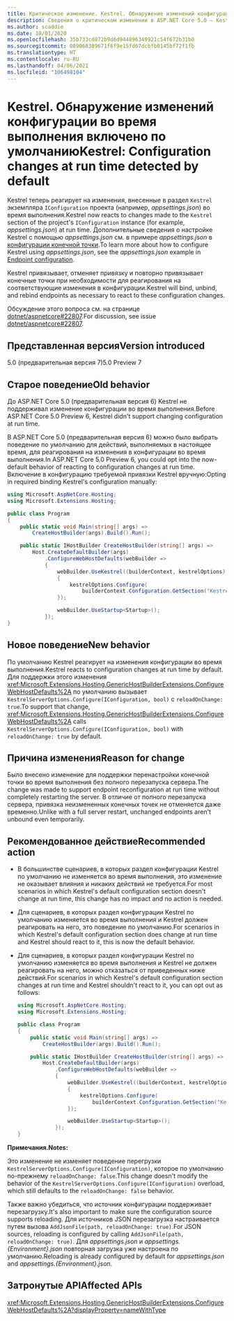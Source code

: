 ```yaml
---
title: Критическое изменение. Kestrel. Обнаружение изменений конфигурации во время выполнения включено по умолчанию
description: Сведения о критическом изменении в ASP.NET Core 5.0 — Kestrel. Обнаружение изменений конфигурации во время выполнения включено по умолчанию
ms.author: scaddie
ms.date: 10/01/2020
ms.openlocfilehash: 35b733cd872b9d6d944896349921c54f672b31b0
ms.sourcegitcommit: 089068389671f6f9e15fd67dcbfb0145bf72f1fb
ms.translationtype: HT
ms.contentlocale: ru-RU
ms.lasthandoff: 04/06/2021
ms.locfileid: "106498104"
---
```

# <a name="kestrel-configuration-changes-at-run-time-detected-by-default"></a><span data-ttu-id="5e36b-103">Kestrel. Обнаружение изменений конфигурации во время выполнения включено по умолчанию</span><span class="sxs-lookup"><span data-stu-id="5e36b-103">Kestrel: Configuration changes at run time detected by default</span></span>

<span data-ttu-id="5e36b-104">Kestrel теперь реагирует на изменения, внесенные в раздел `Kestrel` экземпляра `IConfiguration` проекта (например, *appsettings.json*) во время выполнения.</span><span class="sxs-lookup"><span data-stu-id="5e36b-104">Kestrel now reacts to changes made to the `Kestrel` section of the project's `IConfiguration` instance (for example, *appsettings.json*) at run time.</span></span> <span data-ttu-id="5e36b-105">Дополнительные сведения о настройке Kestrel с помощью *appsettings.json* см. в примере *appsettings.json* в [конфигурации конечной точки](/aspnet/core/fundamentals/servers/kestrel#endpoint-configuration).</span><span class="sxs-lookup"><span data-stu-id="5e36b-105">To learn more about how to configure Kestrel using *appsettings.json*, see the *appsettings.json* example in [Endpoint configuration](/aspnet/core/fundamentals/servers/kestrel#endpoint-configuration).</span></span>

<span data-ttu-id="5e36b-106">Kestrel привязывает, отменяет привязку и повторно привязывает конечные точки при необходимости для реагирования на соответствующие изменения в конфигурации.</span><span class="sxs-lookup"><span data-stu-id="5e36b-106">Kestrel will bind, unbind, and rebind endpoints as necessary to react to these configuration changes.</span></span>

<span data-ttu-id="5e36b-107">Обсуждение этого вопроса см. на странице [dotnet/aspnetcore#22807](https://github.com/dotnet/aspnetcore/issues/22807).</span><span class="sxs-lookup"><span data-stu-id="5e36b-107">For discussion, see issue [dotnet/aspnetcore#22807](https://github.com/dotnet/aspnetcore/issues/22807).</span></span>

## <a name="version-introduced"></a><span data-ttu-id="5e36b-108">Представленная версия</span><span class="sxs-lookup"><span data-stu-id="5e36b-108">Version introduced</span></span>

<span data-ttu-id="5e36b-109">5.0 (предварительная версия 7)</span><span class="sxs-lookup"><span data-stu-id="5e36b-109">5.0 Preview 7</span></span>

## <a name="old-behavior"></a><span data-ttu-id="5e36b-110">Старое поведение</span><span class="sxs-lookup"><span data-stu-id="5e36b-110">Old behavior</span></span>

<span data-ttu-id="5e36b-111">До ASP.NET Core 5.0 (предварительная версия 6) Kestrel не поддерживал изменение конфигурации во время выполнения.</span><span class="sxs-lookup"><span data-stu-id="5e36b-111">Before ASP.NET Core 5.0 Preview 6, Kestrel didn't support changing configuration at run time.</span></span>

<span data-ttu-id="5e36b-112">В ASP.NET Core 5.0 (предварительная версия 6) можно было выбрать поведение по умолчанию для действий, выполняемых в настоящее время, для реагирования на изменения в конфигурации во время выполнения.</span><span class="sxs-lookup"><span data-stu-id="5e36b-112">In ASP.NET Core 5.0 Preview 6, you could opt into the now-default behavior of reacting to configuration changes at run time.</span></span> <span data-ttu-id="5e36b-113">Включение в конфигурацию требуемой привязки Kestrel вручную:</span><span class="sxs-lookup"><span data-stu-id="5e36b-113">Opting in required binding Kestrel's configuration manually:</span></span>

```csharp
using Microsoft.AspNetCore.Hosting;
using Microsoft.Extensions.Hosting;

public class Program
{
    public static void Main(string[] args) =>
        CreateHostBuilder(args).Build().Run();

    public static IHostBuilder CreateHostBuilder(string[] args) =>
        Host.CreateDefaultBuilder(args)
            .ConfigureWebHostDefaults(webBuilder =>
            {
                webBuilder.UseKestrel((builderContext, kestrelOptions) =>
                {
                    kestrelOptions.Configure(
                        builderContext.Configuration.GetSection("Kestrel"), reloadOnChange: true);
                });

                webBuilder.UseStartup<Startup>();
            });
}
```

## <a name="new-behavior"></a><span data-ttu-id="5e36b-114">Новое поведение</span><span class="sxs-lookup"><span data-stu-id="5e36b-114">New behavior</span></span>

<span data-ttu-id="5e36b-115">По умолчанию Kestrel реагирует на изменения конфигурации во время выполнения.</span><span class="sxs-lookup"><span data-stu-id="5e36b-115">Kestrel reacts to configuration changes at run time by default.</span></span> <span data-ttu-id="5e36b-116">Для поддержки этого изменения <xref:Microsoft.Extensions.Hosting.GenericHostBuilderExtensions.ConfigureWebHostDefaults%2A> по умолчанию вызывает `KestrelServerOptions.Configure(IConfiguration, bool)` с `reloadOnChange: true`.</span><span class="sxs-lookup"><span data-stu-id="5e36b-116">To support that change, <xref:Microsoft.Extensions.Hosting.GenericHostBuilderExtensions.ConfigureWebHostDefaults%2A> calls `KestrelServerOptions.Configure(IConfiguration, bool)` with `reloadOnChange: true` by default.</span></span>

## <a name="reason-for-change"></a><span data-ttu-id="5e36b-117">Причина изменения</span><span class="sxs-lookup"><span data-stu-id="5e36b-117">Reason for change</span></span>

<span data-ttu-id="5e36b-118">Было внесено изменение для поддержки перенастройки конечной точки во время выполнения без полного перезапуска сервера.</span><span class="sxs-lookup"><span data-stu-id="5e36b-118">The change was made to support endpoint reconfiguration at run time without completely restarting the server.</span></span> <span data-ttu-id="5e36b-119">В отличие от полного перезапуска сервера, привязка неизмененных конечных точек не отменяется даже временно.</span><span class="sxs-lookup"><span data-stu-id="5e36b-119">Unlike with a full server restart, unchanged endpoints aren't unbound even temporarily.</span></span>

## <a name="recommended-action"></a><span data-ttu-id="5e36b-120">Рекомендованное действие</span><span class="sxs-lookup"><span data-stu-id="5e36b-120">Recommended action</span></span>

* <span data-ttu-id="5e36b-121">В большинстве сценариев, в которых раздел конфигурации Kestrel по умолчанию не изменяется во время выполнения, это изменение не оказывает влияния и никаких действий не требуется.</span><span class="sxs-lookup"><span data-stu-id="5e36b-121">For most scenarios in which Kestrel's default configuration section doesn't change at run time, this change has no impact and no action is needed.</span></span>
* <span data-ttu-id="5e36b-122">Для сценариев, в которых раздел конфигурации Kestrel по умолчанию изменяется во время выполнения и Kestrel должен реагировать на него, это поведение по умолчанию.</span><span class="sxs-lookup"><span data-stu-id="5e36b-122">For scenarios in which Kestrel's default configuration section does change at run time and Kestrel should react to it, this is now the default behavior.</span></span>
* <span data-ttu-id="5e36b-123">Для сценариев, в которых раздел конфигурации Kestrel по умолчанию изменяется во время выполнения и Kestrel не должен реагировать на него, можно отказаться от приведенных ниже действий.</span><span class="sxs-lookup"><span data-stu-id="5e36b-123">For scenarios in which Kestrel's default configuration section changes at run time and Kestrel shouldn't react to it, you can opt out as follows:</span></span>

    ```csharp
    using Microsoft.AspNetCore.Hosting;
    using Microsoft.Extensions.Hosting;

    public class Program
    {
        public static void Main(string[] args) =>
            CreateHostBuilder(args).Build().Run();

        public static IHostBuilder CreateHostBuilder(string[] args) =>
            Host.CreateDefaultBuilder(args)
                .ConfigureWebHostDefaults(webBuilder =>
                {
                    webBuilder.UseKestrel((builderContext, kestrelOptions) =>
                    {
                        kestrelOptions.Configure(
                            builderContext.Configuration.GetSection("Kestrel"), reloadOnChange: false);
                    });

                    webBuilder.UseStartup<Startup>();
                });
    }
    ```

<span data-ttu-id="5e36b-124">**Примечания.**</span><span class="sxs-lookup"><span data-stu-id="5e36b-124">**Notes:**</span></span>

<span data-ttu-id="5e36b-125">Это изменение не изменяет поведение перегрузки `KestrelServerOptions.Configure(IConfiguration)`, которое по умолчанию по-прежнему `reloadOnChange: false`.</span><span class="sxs-lookup"><span data-stu-id="5e36b-125">This change doesn't modify the behavior of the `KestrelServerOptions.Configure(IConfiguration)` overload, which still defaults to the `reloadOnChange: false` behavior.</span></span>

<span data-ttu-id="5e36b-126">Также важно убедиться, что источник конфигурации поддерживает перезагрузку.</span><span class="sxs-lookup"><span data-stu-id="5e36b-126">It's also important to make sure the configuration source supports reloading.</span></span> <span data-ttu-id="5e36b-127">Для источников JSON перезагрузка настраивается путем вызова `AddJsonFile(path, reloadOnChange: true)`.</span><span class="sxs-lookup"><span data-stu-id="5e36b-127">For JSON sources, reloading is configured by calling `AddJsonFile(path, reloadOnChange: true)`.</span></span> <span data-ttu-id="5e36b-128">Для *appsettings.json* и *appsettings.{Environment}.json* повторная загрузка уже настроена по умолчанию.</span><span class="sxs-lookup"><span data-stu-id="5e36b-128">Reloading is already configured by default for *appsettings.json* and *appsettings.{Environment}.json*.</span></span>

## <a name="affected-apis"></a><span data-ttu-id="5e36b-129">Затронутые API</span><span class="sxs-lookup"><span data-stu-id="5e36b-129">Affected APIs</span></span>

<xref:Microsoft.Extensions.Hosting.GenericHostBuilderExtensions.ConfigureWebHostDefaults%2A?displayProperty=nameWithType>

<!--

### Category

ASP.NET Core

### Affected APIs

`Overload:Microsoft.Extensions.Hosting.GenericHostBuilderExtensions.ConfigureWebHostDefaults`

-->
